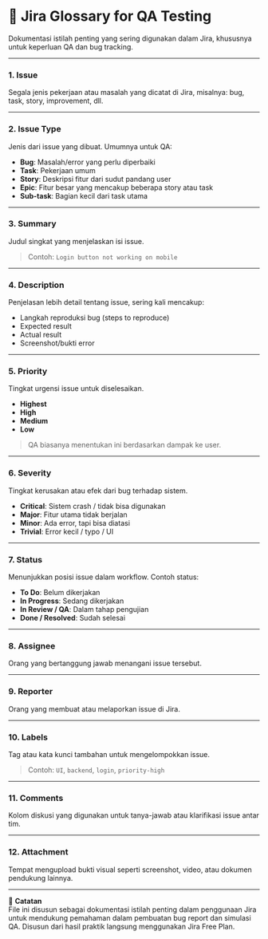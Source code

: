 # 🧾 Jira Glossary for QA Testing

Dokumentasi istilah penting yang sering digunakan dalam Jira, khususnya untuk keperluan QA dan bug tracking.

---

### 1. Issue
Segala jenis pekerjaan atau masalah yang dicatat di Jira, misalnya: bug, task, story, improvement, dll.

---

### 2. Issue Type
Jenis dari issue yang dibuat. Umumnya untuk QA:
- **Bug**: Masalah/error yang perlu diperbaiki
- **Task**: Pekerjaan umum
- **Story**: Deskripsi fitur dari sudut pandang user
- **Epic**: Fitur besar yang mencakup beberapa story atau task
- **Sub-task**: Bagian kecil dari task utama

---

### 3. Summary
Judul singkat yang menjelaskan isi issue.
> Contoh: `Login button not working on mobile`

---

### 4. Description
Penjelasan lebih detail tentang issue, sering kali mencakup:
- Langkah reproduksi bug (steps to reproduce)
- Expected result
- Actual result
- Screenshot/bukti error

---

### 5. Priority
Tingkat urgensi issue untuk diselesaikan.
- **Highest**
- **High**
- **Medium**
- **Low**
> QA biasanya menentukan ini berdasarkan dampak ke user.

---

### 6. Severity
Tingkat kerusakan atau efek dari bug terhadap sistem.
- **Critical**: Sistem crash / tidak bisa digunakan
- **Major**: Fitur utama tidak berjalan
- **Minor**: Ada error, tapi bisa diatasi
- **Trivial**: Error kecil / typo / UI

---

### 7. Status
Menunjukkan posisi issue dalam workflow.
Contoh status:
- **To Do**: Belum dikerjakan
- **In Progress**: Sedang dikerjakan
- **In Review / QA**: Dalam tahap pengujian
- **Done / Resolved**: Sudah selesai

---

### 8. Assignee
Orang yang bertanggung jawab menangani issue tersebut.

---

### 9. Reporter
Orang yang membuat atau melaporkan issue di Jira.

---

### 10. Labels
Tag atau kata kunci tambahan untuk mengelompokkan issue.
> Contoh: `UI`, `backend`, `login`, `priority-high`

---

### 11. Comments
Kolom diskusi yang digunakan untuk tanya-jawab atau klarifikasi issue antar tim.

---

### 12. Attachment
Tempat mengupload bukti visual seperti screenshot, video, atau dokumen pendukung lainnya.

---

📌 **Catatan**  
File ini disusun sebagai dokumentasi istilah penting dalam penggunaan Jira untuk mendukung pemahaman dalam pembuatan bug report dan simulasi QA. Disusun dari hasil praktik langsung menggunakan Jira Free Plan.

